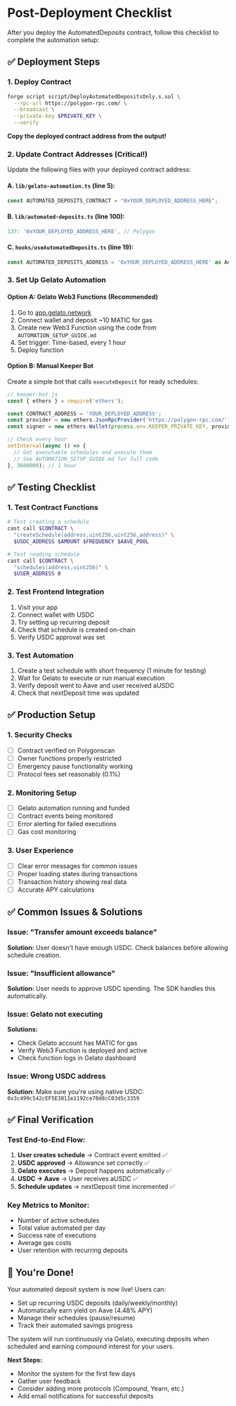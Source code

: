 # Post-Deployment Checklist

After you deploy the AutomatedDeposits contract, follow this checklist to complete the automation setup:

## ✅ Deployment Steps

### 1. Deploy Contract
```bash
forge script script/DeployAutomatedDepositsOnly.s.sol \
  --rpc-url https://polygon-rpc.com/ \
  --broadcast \
  --private-key $PRIVATE_KEY \
  --verify
```

**Copy the deployed contract address from the output!**

### 2. Update Contract Addresses (Critical!)

Update the following files with your deployed contract address:

#### A. `lib/gelato-automation.ts` (line 5):
```typescript
const AUTOMATED_DEPOSITS_CONTRACT = "0xYOUR_DEPLOYED_ADDRESS_HERE";
```

#### B. `lib/automated-deposits.ts` (line 100):
```typescript
137: '0xYOUR_DEPLOYED_ADDRESS_HERE', // Polygon
```

#### C. `hooks/useAutomatedDeposits.ts` (line 19):
```typescript
const AUTOMATED_DEPOSITS_ADDRESS = '0xYOUR_DEPLOYED_ADDRESS_HERE' as Address;
```

### 3. Set Up Gelato Automation

#### Option A: Gelato Web3 Functions (Recommended)
1. Go to [app.gelato.network](https://app.gelato.network)
2. Connect wallet and deposit ~10 MATIC for gas
3. Create new Web3 Function using the code from `AUTOMATION_SETUP_GUIDE.md`
4. Set trigger: Time-based, every 1 hour
5. Deploy function

#### Option B: Manual Keeper Bot
Create a simple bot that calls `executeDeposit` for ready schedules:

```javascript
// keeper-bot.js
const { ethers } = require('ethers');

const CONTRACT_ADDRESS = 'YOUR_DEPLOYED_ADDRESS';
const provider = new ethers.JsonRpcProvider('https://polygon-rpc.com/');
const signer = new ethers.Wallet(process.env.KEEPER_PRIVATE_KEY, provider);

// Check every hour
setInterval(async () => {
  // Get executable schedules and execute them
  // See AUTOMATION_SETUP_GUIDE.md for full code
}, 3600000); // 1 hour
```

## ✅ Testing Checklist

### 1. Test Contract Functions
```bash
# Test creating a schedule
cast call $CONTRACT \
  "createSchedule(address,uint256,uint256,address)" \
  $USDC_ADDRESS $AMOUNT $FREQUENCY $AAVE_POOL

# Test reading schedule
cast call $CONTRACT \
  "schedules(address,uint256)" \
  $USER_ADDRESS 0
```

### 2. Test Frontend Integration
1. Visit your app
2. Connect wallet with USDC
3. Try setting up recurring deposit
4. Check that schedule is created on-chain
5. Verify USDC approval was set

### 3. Test Automation
1. Create a test schedule with short frequency (1 minute for testing)
2. Wait for Gelato to execute or run manual execution
3. Verify deposit went to Aave and user received aUSDC
4. Check that nextDeposit time was updated

## ✅ Production Setup

### 1. Security Checks
- [ ] Contract verified on Polygonscan
- [ ] Owner functions properly restricted
- [ ] Emergency pause functionality working
- [ ] Protocol fees set reasonably (0.1%)

### 2. Monitoring Setup
- [ ] Gelato automation running and funded
- [ ] Contract events being monitored
- [ ] Error alerting for failed executions
- [ ] Gas cost monitoring

### 3. User Experience
- [ ] Clear error messages for common issues
- [ ] Proper loading states during transactions
- [ ] Transaction history showing real data
- [ ] Accurate APY calculations

## ✅ Common Issues & Solutions

### Issue: "Transfer amount exceeds balance"
**Solution:** User doesn't have enough USDC. Check balances before allowing schedule creation.

### Issue: "Insufficient allowance"
**Solution:** User needs to approve USDC spending. The SDK handles this automatically.

### Issue: Gelato not executing
**Solutions:**
- Check Gelato account has MATIC for gas
- Verify Web3 Function is deployed and active
- Check function logs in Gelato dashboard

### Issue: Wrong USDC address
**Solution:** Make sure you're using native USDC: `0x3c499c542cEF5E3811e1192ce70d8cC03d5c3359`

## ✅ Final Verification

### Test End-to-End Flow:
1. **User creates schedule** → Contract event emitted ✅
2. **USDC approved** → Allowance set correctly ✅
3. **Gelato executes** → Deposit happens automatically ✅
4. **USDC → Aave** → User receives aUSDC ✅
5. **Schedule updates** → nextDeposit time incremented ✅

### Key Metrics to Monitor:
- Number of active schedules
- Total value automated per day
- Success rate of executions
- Average gas costs
- User retention with recurring deposits

## 🎉 You're Done!

Your automated deposit system is now live! Users can:
- Set up recurring USDC deposits (daily/weekly/monthly)
- Automatically earn yield on Aave (4.48% APY)
- Manage their schedules (pause/resume)
- Track their automated savings progress

The system will run continuously via Gelato, executing deposits when scheduled and earning compound interest for your users.

**Next Steps:**
- Monitor the system for the first few days
- Gather user feedback
- Consider adding more protocols (Compound, Yearn, etc.)
- Add email notifications for successful deposits
